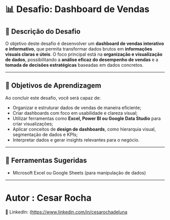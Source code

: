 # 📊 Desafio: Dashboard de Vendas

## 📌 Descrição do Desafio

O objetivo deste desafio é desenvolver um **dashboard de vendas interativo e informativo**, que permita transformar dados brutos em **informações visuais claras e úteis**. O foco principal está na **organização e visualização de dados**, possibilitando a **análise eficaz do desempenho de vendas** e a **tomada de decisões estratégicas** baseadas em dados concretos.

---

## 🎯 Objetivos de Aprendizagem

Ao concluir este desafio, você será capaz de:

- Organizar e estruturar dados de vendas de maneira eficiente;
- Criar dashboards com foco em usabilidade e clareza visual;
- Utilizar ferramentas como **Excel, Power BI ou Google Data Studio** para criar visualizações;
- Aplicar conceitos de **design de dashboards**, como hierarquia visual, segmentação de dados e KPIs;
- Interpretar dados e gerar insights relevantes para o negócio.

---

## 🧰 Ferramentas Sugeridas

- Microsoft Excel ou Google Sheets (para manipulação de dados)  


---
# Autor : Cesar Rocha 

🔗 LinkedIn: (https://www.linkedin.com/in/cesarochadeluna
